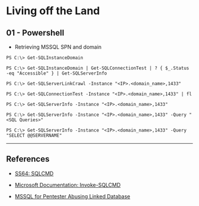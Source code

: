 # Living off the Land

## 01 - Powershell

- Retrieving MSSQL SPN and domain

```
PS C:\> Get-SQLInstanceDomain

PS C:\> Get-SQLInstanceDomain | Get-SQLConnectionTest | ? { $_.Status -eq "Accessible" } | Get-SQLServerInfo

PS C:\> Get-SQLServerLinkCrawl -Instance "<IP>.<domain_name>,1433"

PS C:\> Get-SQLConnectionTest -Instance "<IP>.<domain_name>,1433" | fl

PS C:\> Get-SQLServerInfo -Instance "<IP>.<domain_name>,1433"

PS C:\> Get-SQLServerInfo -Instance "<IP>.<domain_name>,1433" -Query "<SQL Queries>"

PS C:\> Get-SQLServerInfo -Instance "<IP>.<domain_name>,1433" -Query "SELECT @@SERVERNAME"
```

---
## References

- [SS64: SQLCMD](https://ss64.com/sql/sqlcmd.html)

- [Microsoft Documentation: Invoke-SQLCMD](https://learn.microsoft.com/en-us/powershell/module/sqlserver/invoke-sqlcmd?view=sqlserver-ps)

- [MSSQL for Pentester Abusing Linked Database](https://www.hackingarticles.in/mssql-for-pentester-abusing-linked-database/)